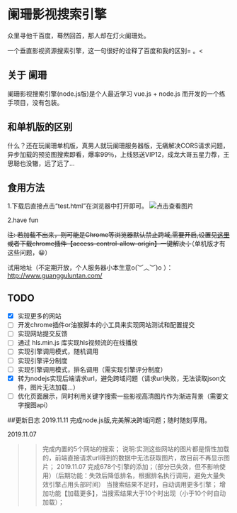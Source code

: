 # 阑珊影视搜索引擎

众里寻他千百度，蓦然回首，那人却在灯火阑珊处。

一个垂直影视资源搜索引擎，这一句很好的诠释了百度和我的区别= 。< 

## 关于 阑珊

阑珊影视搜索引擎(node.js版)是个人最近学习 vue.js + node.js 而开发的一个练手项目，没有包装。

## 和单机版的区别

什么？还在玩阑珊单机版，真男人就玩阑珊服务器版，无痛解决CORS请求问题，异步加载的预览图搜索即看，爆率99％，上线怒送VIP12，成龙大哥五星力荐，王思聪也没辙，远了远了...


## 食用方法

1.下载后直接点击“test.html”在浏览器中打开即可。
![点击查看图片](./screenshot/show3.png)

2.have fun

~~注: 若加载不出来，则可能是Chrome等浏览器默认禁止跨域,需要开启,设置见[这里](https://www.cnblogs.com/shihaiming/p/10984394.html)
或者下载chrome插件【access-control-allow-origin】一键解决；~~（单机版才有这些问题，😀）

试用地址（不定期开放，个人服务器小本生意o(︶︿︶)o ）：http://www.guangguluntan.com/

## TODO
- [x] 实现更多的网站
- [ ] 开发chrome插件or油猴脚本的小工具来实现网站测试和配置提交
- [ ] 实现网站提交反馈
- [ ] 通过 hls.min.js 库实现hls视频流的在线播放
- [ ] 实现引擎调用模式，随机调用
- [ ] 实现引擎评分制度
- [ ] 实现引擎调用模式，排名调用（需实现引擎评分制度）
- [x] 转为nodejs实现后端请求url，避免跨域问题（请求url失败，无法读取json文件，图片无法加载...）
- [ ] 优化页面展示，同时利用关键字搜索一些影视高清图片作为渐进背景（需要文字搜图api）

##更新日志
2019.11.11
完成node.js版,完美解决跨域问题；随时随刻享用。

2019.11.07
>>完成内置的5个网站的搜索；
说明:实测这些网站的图片都是惰性加载的，前端直接请求url得到的数据中无法获取图片，故目前不再显示图片；
2019.11.07
完成678个引擎的添加；（部分已失效，但不影响使用）（后期功能：失效后降低排名，根据排名执行调用，避免大量失效引擎占用头部时间）
当搜索结果不足时，自动调用更多引擎；
增加功能【加载更多】，当搜索结果大于10个时出现（小于10个时自动加载）；

